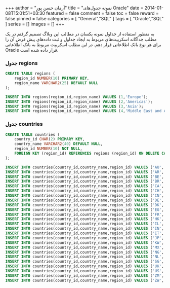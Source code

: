 +++
author = "آرمان حسن پور"
title = "نمونه جدول‌های Oracle" 
date = 2014-01-08T15:01:51+03:30
featured = false
comment = false
toc = false
reward = false
pinned = false
categories = [
	"General","SQL"
]
tags = [
	"Oracle","SQL"
]
series = []
images = []
+++

به منظور استفاده از جداول نمونه یکسان در مطالب این وبلاگ تصمیم گرفتم در یک مطلب جداگانه اسکریپت‌های مربوط به ایجاد جداول و ثبت داده‌های پیش فرض آن را برای هر نوع بانک اطلاعاتی قرار دهم. در این مطلب اسکریپت مربوط به بانک اطلاعاتی Oracle قرار داده شده است.
<!--more-->

### جدول regions
```sql
CREATE TABLE regions (
    region_id NUMBER(10) PRIMARY KEY,
    region_name VARCHAR2(25) DEFAULT NULL
);

INSERT INTO regions(region_id,region_name) VALUES (1,'Europe');
INSERT INTO regions(region_id,region_name) VALUES (2,'Americas');
INSERT INTO regions(region_id,region_name) VALUES (3,'Asia');
INSERT INTO regions(region_id,region_name) VALUES (4,'Middle East and Africa');
```

### جدول countries
```sql
CREATE TABLE countries (
	country_id CHAR(2) PRIMARY KEY,
	country_name VARCHAR2(40) DEFAULT NULL,
	region_id NUMBER(10) NOT NULL,
	FOREIGN KEY (region_id) REFERENCES regions (region_id) ON DELETE CASCADE
);

INSERT INTO countries(country_id,country_name,region_id) VALUES ('AU','Australia',3);
INSERT INTO countries(country_id,country_name,region_id) VALUES ('AR','Argentina',2);
INSERT INTO countries(country_id,country_name,region_id) VALUES ('BE','Belgium',1);
INSERT INTO countries(country_id,country_name,region_id) VALUES ('BR','Brazil',2);
INSERT INTO countries(country_id,country_name,region_id) VALUES ('CA','Canada',2);
INSERT INTO countries(country_id,country_name,region_id) VALUES ('CH','Switzerland',1);
INSERT INTO countries(country_id,country_name,region_id) VALUES ('CN','China',3);
INSERT INTO countries(country_id,country_name,region_id) VALUES ('DE','Germany',1);
INSERT INTO countries(country_id,country_name,region_id) VALUES ('DK','Denmark',1);
INSERT INTO countries(country_id,country_name,region_id) VALUES ('EG','Egypt',4);
INSERT INTO countries(country_id,country_name,region_id) VALUES ('FR','France',1);
INSERT INTO countries(country_id,country_name,region_id) VALUES ('HK','HongKong',3);
INSERT INTO countries(country_id,country_name,region_id) VALUES ('IL','Israel',4);
INSERT INTO countries(country_id,country_name,region_id) VALUES ('IN','India',3);
INSERT INTO countries(country_id,country_name,region_id) VALUES ('IT','Italy',1);
INSERT INTO countries(country_id,country_name,region_id) VALUES ('JP','Japan',3);
INSERT INTO countries(country_id,country_name,region_id) VALUES ('KW','Kuwait',4);
INSERT INTO countries(country_id,country_name,region_id) VALUES ('MX','Mexico',2);
INSERT INTO countries(country_id,country_name,region_id) VALUES ('NG','Nigeria',4);
INSERT INTO countries(country_id,country_name,region_id) VALUES ('NL','Netherlands',1);
INSERT INTO countries(country_id,country_name,region_id) VALUES ('SG','Singapore',3);
INSERT INTO countries(country_id,country_name,region_id) VALUES ('UK','United Kingdom',1);
INSERT INTO countries(country_id,country_name,region_id) VALUES ('US','United States of America',2);
INSERT INTO countries(country_id,country_name,region_id) VALUES ('ZM','Zambia',4);
INSERT INTO countries(country_id,country_name,region_id) VALUES ('ZW','Zimbabwe',4);
```